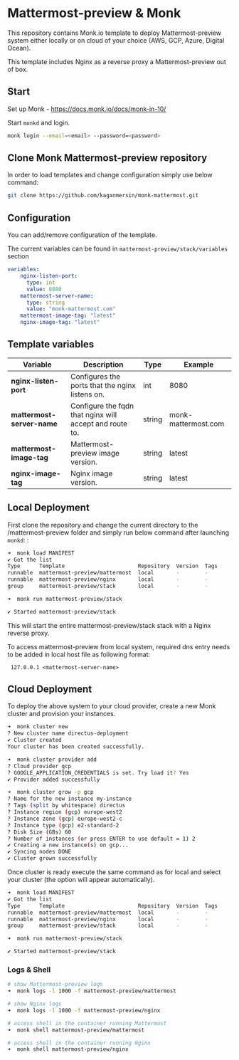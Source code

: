 # Mattermost-preview  & Monk

This repository contains Monk.io template to deploy Mattermost-preview system either locally or on cloud of your choice (AWS, GCP, Azure, Digital Ocean).

This template includes Nginx as a reverse proxy a Mattermost-preview out of box.

## Start

Set up Monk - https://docs.monk.io/docs/monk-in-10/

Start `monkd` and login.

```bash
monk login --email=<email> --password=<password>
```

## Clone Monk Mattermost-preview repository

In order to load templates and change configuration simply use below command: 
```bash
git clone https://github.com/kaganmersin/monk-mattermost.git
```


## Configuration

You can add/remove configuration of the template.

The current variables can be found in `mattermost-preview/stack/variables` section

```yaml
variables:
    nginx-listen-port:
      type: int
      value: 8080
    mattermost-server-name:
      type: string
      value: "monk-mattermost.com"
    mattermost-image-tag: "latest"
    nginx-image-tag: "latest"
```

##  Template variables

| Variable | Description | Type | Example |
|----------|-------------|------|---------|
| **nginx-listen-port** | Configures the ports that the nginx listens on. | int | 8080 |
| **mattermost-server-name** | Configure the fqdn that nginx will accept and route to. | string | monk-mattermost.com |
| **mattermost-image-tag** | Mattermost-preview image version. | string | latest |
| **nginx-image-tag** | Nginx image version. | string | latest |



## Local Deployment

First clone the repository and change the current directory to the /mattermost-preview folder and simply run below command after launching `monkd`:
:

```bash
➜  monk load MANIFEST
✔ Got the list
Type      Template                       Repository  Version  Tags
runnable  mattermost-preview/mattermost  local       -        -
runnable  mattermost-preview/nginx       local       -        -
group     mattermost-preview/stack       local       -        -

➜  monk run mattermost-preview/stack

✔ Started mattermost-preview/stack
```

This will start the entire mattermost-preview/stack stack with a Nginx reverse proxy. 

To access mattermost-preview from local system, required  dns entry needs to be added in local host file as following format: 

```
 127.0.0.1 <mattermost-server-name>
  ```

## Cloud Deployment

To deploy the above system to your cloud provider, create a new Monk cluster and provision your instances.

```bash
➜  monk cluster new
? New cluster name directus-deployment
✔ Cluster created
Your cluster has been created successfully.

➜  monk cluster provider add
? Cloud provider gcp
? GOOGLE_APPLICATION_CREDENTIALS is set. Try load it? Yes
✔ Provider added successfully

➜  monk cluster grow -p gcp
? Name for the new instance my-instance
? Tags (split by whitespace) directus
? Instance region (gcp) europe-west2
? Instance zone (gcp) europe-west2-c
? Instance type (gcp) e2-standard-2
? Disk Size (GBs) 60
? Number of instances (or press ENTER to use default = 1) 2
✔ Creating a new instance(s) on gcp...
✔ Syncing nodes DONE
✔ Cluster grown successfully
```

Once cluster is ready execute the same command as for local and select your cluster (the option will appear automatically).

```bash
➜  monk load MANIFEST
✔ Got the list
Type      Template                       Repository  Version  Tags
runnable  mattermost-preview/mattermost  local       -        -
runnable  mattermost-preview/nginx       local       -        -
group     mattermost-preview/stack       local       -        -

➜  monk run mattermost-preview/stack

✔ Started mattermost-preview/stack
```

### Logs & Shell

```bash
# show Mattermost-preview logs
➜  monk logs -l 1000 -f mattermost-preview/mattermost

# show Nginx logs
➜  monk logs -l 1000 -f mattermost-preview/nginx

# access shell in the container running Mattermost
➜  monk shell mattermost-preview/mattermost

# access shell in the container running Nginx
➜  monk shell mattermost-preview/nginx
```

